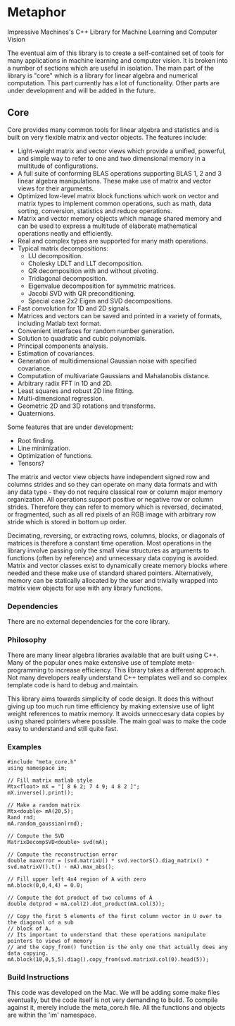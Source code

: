 # Metaphor
Impressive Machines's C++ Library for Machine Learning and Computer Vision

The eventual aim of this library is to create a self-contained set of tools for many applications in machine learning and computer vision. It is broken into a number of sections which are useful in isolation. The main part of the library is "core" which is a library for linear algebra and numerical computation. This part currently has a lot of functionality. Other parts are under development and will be added in the future.

## Core
Core provides many common tools for linear algebra and statistics and is built on very flexible matrix and vector objects. The features include:

* Light-weight matrix and vector views which provide a unified, powerful, and simple way to refer to one and two dimensional memory in a multitude of configurations.
* A full suite of conforming BLAS operations supporting BLAS 1, 2 and 3 linear algebra manipulations. These make use of matrix and vector views for their arguments.
* Optimized low-level matrix block functions which work on vector and matrix types to implement common operations, such as math, data sorting, conversion, statistics and reduce operations.
* Matrix and vector memory objects which manage shared memory and can be used to express a multitude of elaborate mathematical operations neatly and efficiently.
* Real and complex types are supported for many math operations.
* Typical matrix decompositions:
    * LU decomposition.
    * Cholesky LDLT and LLT decomposition.
    * QR decomposition with and without pivoting.
    * Tridiagonal decomposition.
    * Eigenvalue decomposition for symmetric matrices.
    * Jacobi SVD with QR preconditioning.
    * Special case 2x2 Eigen and SVD decompositions.
* Fast convolution for 1D and 2D signals.
* Matrices and vectors can be saved and printed in a variety of formats, including Matlab text format.
* Convenient interfaces for random number generation.
* Solution to quadratic and cubic polynomials.
* Principal components analysis.
* Estimation of covariances.
* Generation of multidimensional Gaussian noise with specified covariance.
* Computation of multivariate Gaussians and Mahalanobis distance.
* Arbitrary radix FFT in 1D and 2D.
* Least squares and robust 2D line fitting.
* Multi-dimensional regression.
* Geometric 2D and 3D rotations and transforms.
* Quaternions.

Some features that are under development:
* Root finding.
* Line minimization.
* Optimization of functions.
* Tensors?


The matrix and vector view objects have independent signed row and columns strides and so they can operate on many data formats and with any data type - they do not require classical row or column major memory organization. All operations support positive or negative row or column strides. Therefore they can refer to memory which is reversed, decimated, or fragmented, such as all red pixels of an RGB image with arbitrary row stride which is stored in bottom up order. 

Decimating, reversing, or extracting rows, columns, blocks, or diagonals of matrices is therefore a constant time operation. Most operations in the library involve passing only the small view structures as arguments to functions (often by reference) and unnecessary data copying is avoided. Matrix and vector classes exist to dynamically create memory blocks where needed and these make use of standard shared pointers. Alternatively, memory can be statically allocated by the user and trivially wrapped into matrix view objects for use with any library functions.

### Dependencies
There are no external dependencies for the core library.

### Philosophy
There are many linear algebra libraries available that are built using C++. Many of the popular ones make extensive use of template meta-programming to increase efficiency. This library takes a different approach. Not many developers really understand C++ templates well and so complex template code is hard to debug and maintain. 

This library aims towards simplicity of code design. It does this without giving up too much run time efficiency by making extensive use of light weight references to matrix memory. It avoids unneccesary data copies by using shared pointers where possible. The main goal was to make the code easy to understand and still quite fast.

### Examples
    #include "meta_core.h"
    using namespace im;
    
    // Fill matrix matlab style
    Mtx<float> mX = "[ 8 6 2; 7 4 9; 4 8 2 ]";
    mX.inverse().print();

    // Make a random matrix
    Mtx<double> mA(20,5);
    Rand rnd;
    mA.random_gaussian(rnd);

    // Compute the SVD
    MatrixDecompSVD<double> svd(mA);

    // Compute the reconstruction error
    double maxerror = (svd.matrixU() * svd.vectorS().diag_matrix() * svd.matrixV().t() - mA).max_abs();

    // Fill upper left 4x4 region of A with zero
    mA.block(0,0,4,4) = 0.0;

    // Compute the dot product of two columns of A
    double dotprod = mA.col(2).dot_product(mA.col(3));
    
    // Copy the first 5 elements of the first column vector in U over to the diagonal of a sub
    // block of A.
    // Its important to understand that these operations manipulate pointers to views of memory
    // and the copy_from() function is the only one that actually does any data copying.
    mA.block(10,0,5,5).diag().copy_from(svd.matrixU.col(0).head(5));

### Build Instructions
This code was developed on the Mac. We will be adding some make files eventually, but the code itself is not very demanding to build. To compile against it, merely include the meta_core.h file. All the functions and objects are within the 'im' namespace.

